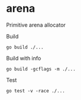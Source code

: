 # arena
Primitive arena allocator

Build
```
go build ./...
```

Build with info
```
go build -gcflags -m ./...
```

Test
```
go test -v -race ./...
```